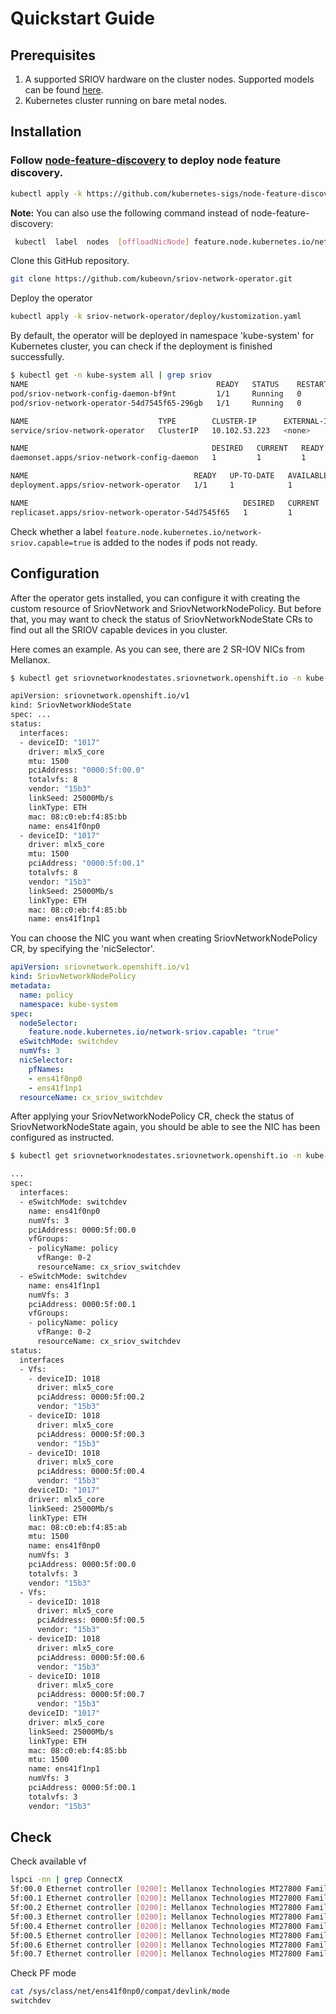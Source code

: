 # Quickstart Guide

## Prerequisites

1. A supported SRIOV hardware on the cluster nodes. Supported models can be found [here](supported-hardware.md).
2. Kubernetes cluster running on bare metal nodes.

## Installation

### Follow [node-feature-discovery](https://github.com/kubernetes-sigs/node-feature-discovery) to deploy node feature discovery.

```bash
kubectl apply -k https://github.com/kubernetes-sigs/node-feature-discovery/deployment/overlays/default?ref=v0.11.3
```

**Note:** You can also use the following command instead of node-feature-discovery:

```bash
 kubectl  label  nodes  [offloadNicNode] feature.node.kubernetes.io/network-sriov.capable=true
```

Clone this GitHub repository.

```bash
git clone https://github.com/kubeovn/sriov-network-operator.git
```

Deploy the operator

```bash
kubectl apply -k sriov-network-operator/deploy/kustomization.yaml
```

By default, the operator will be deployed in namespace 'kube-system' for Kubernetes cluster, you can check if the deployment is finished successfully.

```bash
$ kubectl get -n kube-system all | grep sriov
NAME                                          READY   STATUS    RESTARTS   AGE
pod/sriov-network-config-daemon-bf9nt         1/1     Running   0          8s
pod/sriov-network-operator-54d7545f65-296gb   1/1     Running   0          10s

NAME                             TYPE        CLUSTER-IP      EXTERNAL-IP   PORT(S)    AGE
service/sriov-network-operator   ClusterIP   10.102.53.223   <none>        8383/TCP   9s

NAME                                         DESIRED   CURRENT   READY   UP-TO-DATE   AVAILABLE   NODE SELECTOR                                                 AGE
daemonset.apps/sriov-network-config-daemon   1         1         1       1            1           beta.kubernetes.io/os=linux,feature.node.kubernetes.io/network-sriov.capable=true   8s

NAME                                     READY   UP-TO-DATE   AVAILABLE   AGE
deployment.apps/sriov-network-operator   1/1     1            1           10s

NAME                                                DESIRED   CURRENT   READY   AGE
replicaset.apps/sriov-network-operator-54d7545f65   1         1         1       10s
```

Check whether a label `feature.node.kubernetes.io/network-sriov.capable=true` is added to the nodes if pods not ready.

## Configuration

After the operator gets installed, you can configure it with creating the custom resource of SriovNetwork and SriovNetworkNodePolicy. But before that, you may want to check the status of SriovNetworkNodeState CRs to find out all the SRIOV capable devices in you cluster.

Here comes an example. As you can see, there are 2 SR-IOV NICs from Mellanox.

```bash
$ kubectl get sriovnetworknodestates.sriovnetwork.openshift.io -n kube-system node1 -o yaml

apiVersion: sriovnetwork.openshift.io/v1
kind: SriovNetworkNodeState
spec: ...
status:
  interfaces:
  - deviceID: "1017"
    driver: mlx5_core
    mtu: 1500
    pciAddress: "0000:5f:00.0"
    totalvfs: 8
    vendor: "15b3"
    linkSeed: 25000Mb/s
    linkType: ETH
    mac: 08:c0:eb:f4:85:bb
    name: ens41f0np0
  - deviceID: "1017"
    driver: mlx5_core
    mtu: 1500
    pciAddress: "0000:5f:00.1"
    totalvfs: 8
    vendor: "15b3"
    linkSeed: 25000Mb/s
    linkType: ETH
    mac: 08:c0:eb:f4:85:bb
    name: ens41f1np1
```

You can choose the NIC you want when creating SriovNetworkNodePolicy CR, by specifying the 'nicSelector'.

```yaml
apiVersion: sriovnetwork.openshift.io/v1
kind: SriovNetworkNodePolicy
metadata:
  name: policy
  namespace: kube-system
spec:
  nodeSelector:
    feature.node.kubernetes.io/network-sriov.capable: "true"
  eSwitchMode: switchdev
  numVfs: 3
  nicSelector:
    pfNames:
    - ens41f0np0
    - ens41f1np1
  resourceName: cx_sriov_switchdev
```

After applying your SriovNetworkNodePolicy CR, check the status of SriovNetworkNodeState again, you should be able to see the NIC has been configured as instructed.

```bash
$ kubectl get sriovnetworknodestates.sriovnetwork.openshift.io -n kube-system node1 -o yaml

...
spec:
  interfaces:
  - eSwitchMode: switchdev
    name: ens41f0np0
    numVfs: 3
    pciAddress: 0000:5f:00.0
    vfGroups:
    - policyName: policy
      vfRange: 0-2
      resourceName: cx_sriov_switchdev
  - eSwitchMode: switchdev
    name: ens41f1np1
    numVfs: 3
    pciAddress: 0000:5f:00.1
    vfGroups:
    - policyName: policy
      vfRange: 0-2
      resourceName: cx_sriov_switchdev
status:
  interfaces
  - Vfs:
    - deviceID: 1018
      driver: mlx5_core
      pciAddress: 0000:5f:00.2
      vendor: "15b3"
    - deviceID: 1018
      driver: mlx5_core
      pciAddress: 0000:5f:00.3
      vendor: "15b3"
    - deviceID: 1018
      driver: mlx5_core
      pciAddress: 0000:5f:00.4
      vendor: "15b3"
    deviceID: "1017"
    driver: mlx5_core
    linkSeed: 25000Mb/s
    linkType: ETH
    mac: 08:c0:eb:f4:85:ab
    mtu: 1500
    name: ens41f0np0
    numVfs: 3
    pciAddress: 0000:5f:00.0
    totalvfs: 3
    vendor: "15b3"
  - Vfs:
    - deviceID: 1018
      driver: mlx5_core
      pciAddress: 0000:5f:00.5
      vendor: "15b3"
    - deviceID: 1018
      driver: mlx5_core
      pciAddress: 0000:5f:00.6
      vendor: "15b3"
    - deviceID: 1018
      driver: mlx5_core
      pciAddress: 0000:5f:00.7
      vendor: "15b3"
    deviceID: "1017"
    driver: mlx5_core
    linkSeed: 25000Mb/s
    linkType: ETH
    mac: 08:c0:eb:f4:85:bb
    mtu: 1500
    name: ens41f1np1
    numVfs: 3
    pciAddress: 0000:5f:00.1
    totalvfs: 3
    vendor: "15b3"
```
## Check

Check  available  vf

```bash
lspci -nn | grep ConnectX
5f:00.0 Ethernet controller [0200]: Mellanox Technologies MT27800 Family [ConnectX-5] [15b3:1017]
5f:00.1 Ethernet controller [0200]: Mellanox Technologies MT27800 Family [ConnectX-5] [15b3:1017]
5f:00.2 Ethernet controller [0200]: Mellanox Technologies MT27800 Family [ConnectX-5 Virtual Function] [15b3:1018]
5f:00.3 Ethernet controller [0200]: Mellanox Technologies MT27800 Family [ConnectX-5 Virtual Function] [15b3:1018]
5f:00.4 Ethernet controller [0200]: Mellanox Technologies MT27800 Family [ConnectX-5 Virtual Function] [15b3:1018]
5f:00.5 Ethernet controller [0200]: Mellanox Technologies MT27800 Family [ConnectX-5 Virtual Function] [15b3:1018]
5f:00.6 Ethernet controller [0200]: Mellanox Technologies MT27800 Family [ConnectX-5 Virtual Function] [15b3:1018]
5f:00.7 Ethernet controller [0200]: Mellanox Technologies MT27800 Family [ConnectX-5 Virtual Function] [15b3:1018]
```

Check PF mode
```bash
cat /sys/class/net/ens41f0np0/compat/devlink/mode
switchdev
```
